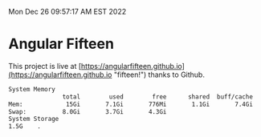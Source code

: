 Mon Dec 26 09:57:17 AM EST 2022

# Angular Fifteen


This project is live at [https://angularfifteen.github.io](https://angularfifteen.github.io "fifteen!") thanks to Github.

```bash
System Memory
               total        used        free      shared  buff/cache   available
Mem:            15Gi       7.1Gi       776Mi       1.1Gi       7.4Gi       6.7Gi
Swap:          8.0Gi       3.7Gi       4.3Gi
System Storage
1.5G	.
